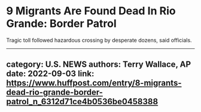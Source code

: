 # 9 Migrants Are Found Dead In Rio Grande: Border Patrol

Tragic toll followed hazardous crossing by desperate dozens, said officials.

---
category: U.S. NEWS
authors: Terry Wallace, AP
date: 2022-09-03
link: https://www.huffpost.com/entry/8-migrants-dead-rio-grande-border-patrol_n_6312d71ce4b0536be0458388
---
